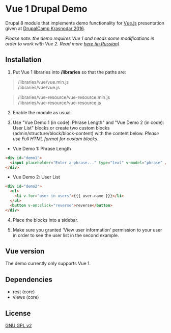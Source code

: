 Vue 1 Drupal Demo
=====
Drupal 8 module that implements demo functionality for [Vue.js](https://vuejs.org/) presentation given at [DrupalCamp Krasnodar 2016](http://2016.drupalyug.ru/program/sessions/reaktivnyy-frontend-freymvork-dlya-lyudey).

_Please note: the demo requires Vue 1 and needs some modifications in order to work with Vue 2. Read more [here (in Russian)](https://github.com/kkomelin/vue_drupal_demo/issues/1)_

## Installation

1) Put Vue 1 libraries into **/libraries** so that the paths are:

> /libraries/vue/vue.min.js  
> /libraries/vue/vue.js  

> /libraries/vue-resource/vue-resource.min.js  
> /libraries/vue-resource/vue-resource.js  


2) Enable the module as usual.

3) Use "Vue Demo 1 (in code): Phrase Length" and "Vue Demo 2 (in code): User List" blocks or 
create two custom blocks (admin/structure/block/block-content) with the content below.
_Please use Full HTML format for custom blocks._

- Vue Demo 1: Phrase Length  

```html
<div id="demo1">
  <input placeholder="Enter a phrase..." type="text" v-model="phrase" /> {{length}}
</div>
```

- Vue Demo 2: User List  

```html
<div id="demo2">
  <ul>
    <li v-for="user in users">{{{ user.name }}}</li>
  </ul>
  <button v-on:click="reverse">reverse</button>
</div>
```

4) Place the blocks into a sidebar.

5) Make sure you granted 'View user information' permission to your user in order to see the user list in the second example.

## Vue version

The demo currently only supports Vue 1.

## Dependencies

- rest (core)
- views (core)

## License

[GNU GPL v2](https://github.com/kkomelin/vue_drupal_demo/blob/master/LICENSE.txt)
